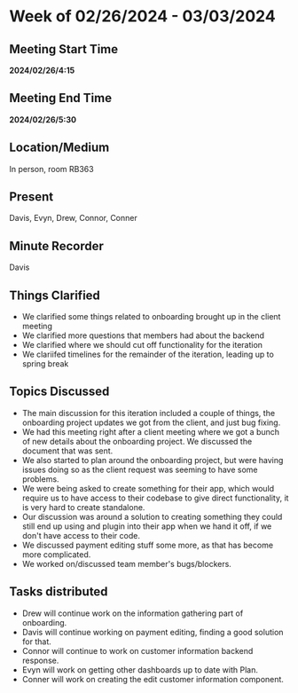 # Week of 02/26/2024 - 03/03/2024

## Meeting Start Time

**2024/02/26/4:15**

## Meeting End Time

**2024/02/26/5:30**

## Location/Medium

In person, room RB363

## Present

Davis, Evyn, Drew, Connor, Conner

## Minute Recorder

Davis

## Things Clarified
- We clarified some things related to onboarding brought up in the client meeting
- We clarified more questions that members had about the backend
- We clarified where we should cut off functionality for the iteration
- We clariifed timelines for the remainder of the iteration, leading up to spring break

## Topics Discussed
- The main discussion for this iteration included a couple of things, the onboarding project updates we got from the client, and just bug fixing.
- We had this meeting right after a client meeting where we got a bunch of new details about the onboarding project. We discussed the document that was sent.
- We also started to plan around the onboarding project, but were having issues doing so as the client request was seeming to have some problems.
- We were being asked to create something for their app, which would require us to have access to their codebase to give direct functionality, it is very hard to create standalone.
- Our discussion was around a solution to creating something they could still end up using and plugin into their app when we hand it off, if we don't have access to their code.
- We discussed payment editing stuff some more, as that has become more complicated.
- We worked on/discussed team member's bugs/blockers.

## Tasks distributed
- Drew will continue work on the information gathering part of onboarding.
- Davis will continue working on payment editing, finding a good solution for that.
- Connor will continue to work on customer information backend response.
- Evyn will work on getting other dashboards up to date with Plan.
- Conner will work on creating the edit customer information component.
